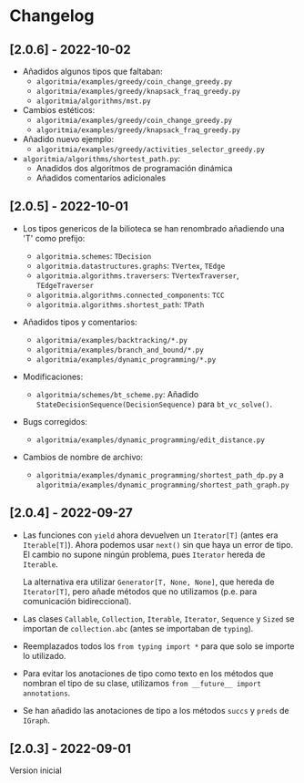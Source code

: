 # Changelog

## [2.0.6] - 2022-10-02

- Añadidos algunos tipos que faltaban: 
  - `algoritmia/examples/greedy/coin_change_greedy.py`
  - `algoritmia/examples/greedy/knapsack_fraq_greedy.py`
  - `algoritmia/algorithms/mst.py`
- Cambios estéticos:
  - `algoritmia/examples/greedy/coin_change_greedy.py`
  - `algoritmia/examples/greedy/knapsack_fraq_greedy.py`
- Añadido nuevo ejemplo: 
  - `algoritmia/examples/greedy/activities_selector_greedy.py`
- `algoritmia/algorithms/shortest_path.py`: 
  - Anadidos dos algoritmos de programación dinámica
  - Añadidos comentarios adicionales

## [2.0.5] - 2022-10-01

- Los tipos genericos de la bilioteca se han renombrado añadiendo una 'T' como prefijo:
  - `algoritmia.schemes`: `TDecision`
  - `algoritmia.datastructures.graphs`: `TVertex`, `TEdge`
  - `algoritmia.algorithms.traversers`: `TVertexTraverser`, `TEdgeTraverser`
  - `algoritmia.algorithms.connected_components`: `TCC`
  - `algoritmia.algorithms.shortest_path`: `TPath`

- Añadidos tipos y comentarios:
  - `algoritmia/examples/backtracking/*.py` 
  - `algoritmia/examples/branch_and_bound/*.py`
  - `algoritmia/examples/dynamic_programming/*.py`
  
- Modificaciones:
  - `algoritmia/schemes/bt_scheme.py`: Añadido `StateDecisionSequence(DecisionSequence)` para `bt_vc_solve()`.

- Bugs corregidos:
  - `algoritmia/examples/dynamic_programming/edit_distance.py`

- Cambios de nombre de archivo:
  - `algoritmia/examples/dynamic_programming/shortest_path_dp.py` a
    `algoritmia/examples/dynamic_programming/shortest_path_graph.py`

## [2.0.4] - 2022-09-27

- Las funciones con `yield` ahora devuelven un `Iterator[T]` (antes era `Iterable[T]`). Ahora podemos usar `next()` sin que haya un error de tipo. El cambio no supone ningún problema, pues `Iterator` hereda de `Iterable`. 
  
  La alternativa era utilizar `Generator[T, None, None]`, que hereda de `Iterator[T]`, pero añade métodos que no utilizamos (p.e. para comunicación bidireccional).

- Las clases `Callable`, `Collection`, `Iterable`, `Iterator`, `Sequence` y `Sized`  se importan de `collection.abc` (antes se importaban de `typing`).
- Reemplazados todos los `from typing import *` para que solo se importe lo utilizado.
- Para evitar los anotaciones de tipo como texto en los métodos que nombran el tipo de su clase, utilizamos `from __future__ import annotations`.
- Se han añadido las anotaciones de tipo a los métodos `succs` y `preds` de `IGraph`.
## [2.0.3] - 2022-09-01

Version inicial
